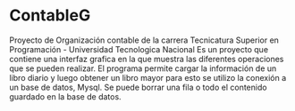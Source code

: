 # ContableG
Proyecto de Organización contable de la carrera Tecnicatura Superior en Programación - Universidad Tecnologica Nacional
Es un proyecto que contiene una interfaz grafica en la que muestra las diferentes operaciones que se pueden realizar. 
El programa permite cargar la información de un libro diario y luego obtener un libro mayor para esto se utilizo la conexión a un base de datos, Mysql. 
Se puede borrar una fila o todo el contenido guardado en la base de datos. 
